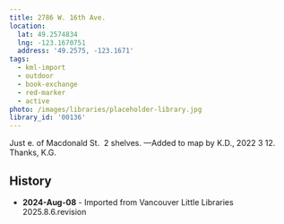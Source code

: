 ```yaml
---
title: 2786 W. 16th Ave.
location:
  lat: 49.2574834
  lng: -123.1670751
  address: '49.2575, -123.1671'
tags:
  - kml-import
  - outdoor
  - book-exchange
  - red-marker
  - active
photo: /images/libraries/placeholder-library.jpg
library_id: '00136'
---
```

Just e. of Macdonald St.  2 shelves.
—Added to map by K.D., 2022 3 12. Thanks, K.G.

## History
- **2024-Aug-08** - Imported from Vancouver Little Libraries 2025.8.6.revision

